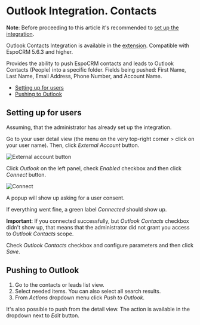 # Outlook Integration. Contacts

**Note**: Before proceeding to this article it's recommended to [set up the integration](setting-up.md).

Outlook Contacts Integration  is available in the [extension](https://www.espocrm.com/extensions/outlook-integration/). Compatible with EspoCRM 5.6.3 and higher.

Provides the ability to push EspoCRM contacts and leads to Outlook Contacts (People) into a specific folder. Fields being pushed: First Name, Last Name, Email Address, Phone Number, and Account Name.

* [Setting up for users](#setting-up-for-users)
* [Pushing to Outlook](#pushing-to-outlook)

## Setting up for users

Assuming, that the administrator has already set up the integration.

Go to your user detail view (the menu on the very top-right corner > click on your user name). Then, click *External Account* button.

![External account button](../../_static/images/extensions/outlook-integration/external-account-button.png)

Click *Outlook* on the left panel, check *Enabled* checkbox and then click *Connect* button.

![Connect](../../_static/images/extensions/outlook-integration/connect.png)

A popup will show up asking for a user consent.

If everything went fine, a green label *Connected* should show up.

**Important**: If you connected successfully, but *Outlook Contacts* checkbox didn't show up, that means that the administrator did not grant you access to *Outlook Contacts* scope.

Check *Outlook Contacts* checkbox and configure parameters and then click *Save*.

## Pushing to Outlook

1. Go to the contacts or leads list view.
2. Select needed items. You can also select all search results.
3. From *Actions* dropdown menu click *Push to Outlook*.

It's also possible to push from the detail view. The action is available in the dropdown next to *Edit* button.

